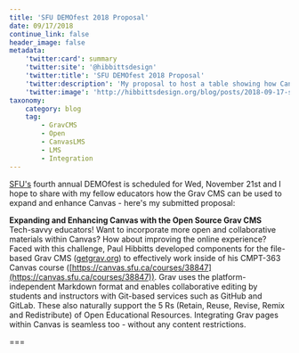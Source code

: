 ```yaml
---
title: 'SFU DEMOfest 2018 Proposal'
date: 09/17/2018
continue_link: false
header_image: false
metadata:
    'twitter:card': summary
    'twitter:site': '@hibbittsdesign'
    'twitter:title': 'SFU DEMOfest 2018 Proposal'
    'twitter:description': 'My proposal to host a table showing how Canvas can be expanded and enhanced with the Grav CMS.'
    'twitter:image': 'http://hibbittsdesign.org/blog/posts/2018-09-17-sfu-demofest-2018-proposal/screenshot.jpg'
taxonomy:
    category: blog
    tag:
        - GravCMS
        - Open
        - CanvasLMS
        - LMS
        - Integration
---
```


[SFU's](https://www.sfu.ca/) fourth annual DEMOfest is scheduled for Wed, November 21st and I hope to share with my fellow educators how the Grav CMS can be used to expand and enhance Canvas - here's my submitted proposal:  

**Expanding and Enhancing Canvas with the Open Source Grav CMS**  
Tech-savvy educators! Want to incorporate more open and collaborative materials within Canvas? How about improving the online experience? Faced with this challenge, Paul Hibbitts developed components for the file-based Grav CMS ([getgrav.org](https://getgrav.org/)) to effectively work inside of his CMPT-363 Canvas course ([https://canvas.sfu.ca/courses/38847](https://canvas.sfu.ca/courses/38847)). Grav uses the platform-independent Markdown format and enables collaborative editing by students and instructors with Git-based services such as GitHub and GitLab. These also naturally support the 5 Rs (Retain, Reuse, Revise, Remix and Redistribute) of Open Educational Resources. Integrating Grav pages within Canvas is seamless too - without any content restrictions.

===

